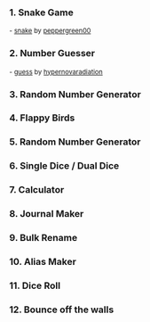 ### 1. Snake Game
<sup>- [snake](/snake) by [peppergreen00](https://github.com/peppergreen00)</sup>
### 2. Number Guesser
<sup>- [guess](/guess) by [hypernovaradiation](https://github.com/hypernovaradiation)
### 3. Random Number Generator
### 4. Flappy Birds
### 5. Random Number Generator
### 6. Single Dice / Dual Dice
### 7. Calculator
### 8. Journal Maker
### 9. Bulk Rename
### 10. Alias Maker
### 11. Dice Roll
### 12. Bounce off the walls
